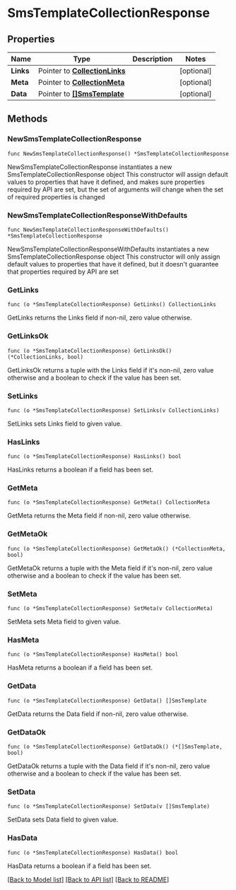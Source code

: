 # SmsTemplateCollectionResponse

## Properties

Name | Type | Description | Notes
------------ | ------------- | ------------- | -------------
**Links** | Pointer to [**CollectionLinks**](CollectionLinks.md) |  | [optional] 
**Meta** | Pointer to [**CollectionMeta**](CollectionMeta.md) |  | [optional] 
**Data** | Pointer to [**[]SmsTemplate**](SmsTemplate.md) |  | [optional] 

## Methods

### NewSmsTemplateCollectionResponse

`func NewSmsTemplateCollectionResponse() *SmsTemplateCollectionResponse`

NewSmsTemplateCollectionResponse instantiates a new SmsTemplateCollectionResponse object
This constructor will assign default values to properties that have it defined,
and makes sure properties required by API are set, but the set of arguments
will change when the set of required properties is changed

### NewSmsTemplateCollectionResponseWithDefaults

`func NewSmsTemplateCollectionResponseWithDefaults() *SmsTemplateCollectionResponse`

NewSmsTemplateCollectionResponseWithDefaults instantiates a new SmsTemplateCollectionResponse object
This constructor will only assign default values to properties that have it defined,
but it doesn't guarantee that properties required by API are set

### GetLinks

`func (o *SmsTemplateCollectionResponse) GetLinks() CollectionLinks`

GetLinks returns the Links field if non-nil, zero value otherwise.

### GetLinksOk

`func (o *SmsTemplateCollectionResponse) GetLinksOk() (*CollectionLinks, bool)`

GetLinksOk returns a tuple with the Links field if it's non-nil, zero value otherwise
and a boolean to check if the value has been set.

### SetLinks

`func (o *SmsTemplateCollectionResponse) SetLinks(v CollectionLinks)`

SetLinks sets Links field to given value.

### HasLinks

`func (o *SmsTemplateCollectionResponse) HasLinks() bool`

HasLinks returns a boolean if a field has been set.

### GetMeta

`func (o *SmsTemplateCollectionResponse) GetMeta() CollectionMeta`

GetMeta returns the Meta field if non-nil, zero value otherwise.

### GetMetaOk

`func (o *SmsTemplateCollectionResponse) GetMetaOk() (*CollectionMeta, bool)`

GetMetaOk returns a tuple with the Meta field if it's non-nil, zero value otherwise
and a boolean to check if the value has been set.

### SetMeta

`func (o *SmsTemplateCollectionResponse) SetMeta(v CollectionMeta)`

SetMeta sets Meta field to given value.

### HasMeta

`func (o *SmsTemplateCollectionResponse) HasMeta() bool`

HasMeta returns a boolean if a field has been set.

### GetData

`func (o *SmsTemplateCollectionResponse) GetData() []SmsTemplate`

GetData returns the Data field if non-nil, zero value otherwise.

### GetDataOk

`func (o *SmsTemplateCollectionResponse) GetDataOk() (*[]SmsTemplate, bool)`

GetDataOk returns a tuple with the Data field if it's non-nil, zero value otherwise
and a boolean to check if the value has been set.

### SetData

`func (o *SmsTemplateCollectionResponse) SetData(v []SmsTemplate)`

SetData sets Data field to given value.

### HasData

`func (o *SmsTemplateCollectionResponse) HasData() bool`

HasData returns a boolean if a field has been set.


[[Back to Model list]](../README.md#documentation-for-models) [[Back to API list]](../README.md#documentation-for-api-endpoints) [[Back to README]](../README.md)


